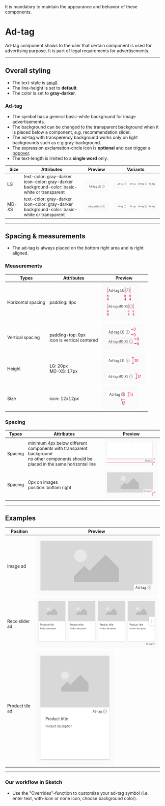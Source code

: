 <AlertWarning alertHeadline="Not modifiable">
It is mandatory to maintain the appearance and behavior of these components.
</AlertWarning>

# Ad-tag

Ad-tag component shows to the user that certain component is used for advertising purpose. It is part of legal requirements for advertisements.

---

## Overall styling

- The text-style is [small](../../General/Typography/Typography.md#small).
- The line-height is set to **default**.
- The color is set to **gray-darker**.

### Ad-tag

- The symbol has a general basic-white background for image advertisements.
- The background can be changed to the transparent background when it is placed below a component, e.g. recommendation slider.
- The ad-tag with transperency background works only on light backgrounds such as e.g gray-background.
- The expression exclamation-circle icon is **optional** and can trigger a [popover](../Popover/Popover.md).
- The text-length is limited to a **single word** only.

| Size | Attributes | Preview | Variants |
|---|---|---|---|
| LG | text-color: gray-darker<br>icon-color: gray-darker<br>background-color: basic-white or transparent| ![ad-tag: default](assets/states/default-LG@1x.png) | ![ad-tag: variants](assets/states/default-LG-variants@1x.png) |
| MD-XS | text-color: gray-darker<br>icon-color: gray-darker<br>background-color: basic-white or transparent| ![ad-tag: default](assets/states/default-MD-XS@1x.png) |  ![ad-tag: variants](assets/states/default-MD-XS-variants@1x.png) |

---

## Spacing & measurements

- The ad-tag is always placed on the bottom right area and is right aligned.

### Measurements

| Types | Attributes | Preview
|---|---|---|
| Horizontal spacing | padding: 4px | ![measurements: padding](assets/measurements/horizontal-spacing@1x.png) |
| Vertical spacing | padding-top: 0px<br> icon is vertical centered | ![measurements: padding](assets/measurements/vertical-spacing@1x.png) |
| Height | LG: 20px<br>MD-XS: 17px | ![measurements: height](assets/measurements/height@1x.png) |
| Size | icon: 12x12px | ![measurements: icon size](assets/measurements/icon@1x.png) |


### Spacing

| Types | Attributes | Preview
|---|---|---|
| Spacing | minimum 4px below different components with transparent background <br>no other components should be placed in the same horizontal line | ![measurements: spacing transparent](assets/measurements/spacing-transparent@1x.png) |
| Spacing | 0px on images<br>position: bottom right  | ![measurements: spacing on image](assets/measurements/spacing-on-image@1x.png) |

---

## Examples

| Position | Preview |
|---|---|
| Image ad | ![example: image](assets/example/image@1x.png) |
| Reco slider ad | ![example: reco slider](assets/example/reco-slider@1x.png) |
| Product tile ad| ![example: product tile](assets/example/product-tile@1x.png) |

---

### Our workflow in Sketch

- Use the "Overrides"-function to customize your ad-tag symbol (i.e. enter text, with-icon or none icon, choose background color).
